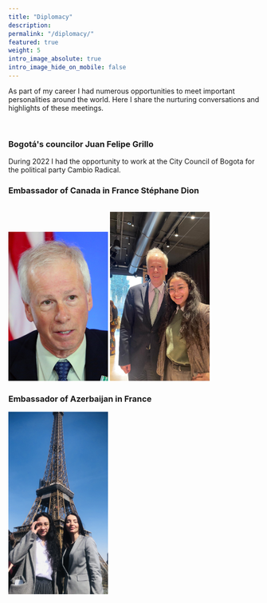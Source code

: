 ```yaml
---
title: "Diplomacy"
description:
permalink: "/diplomacy/"
featured: true
weight: 5
intro_image_absolute: true
intro_image_hide_on_mobile: false
---
```


As part of my career I had numerous opportunities to meet important personalities around the world. Here I share the nurturing conversations and highlights of these meetings.

<br>

### Bogotá's councilor Juan Felipe Grillo

During 2022 I had the opportunity to work at the City Council of Bogota for the political party Cambio Radical.
<br>

### Embassador of Canada in France Stéphane Dion

<br>

<img src='/images/france/Canadian_emb_StephaneDion.jpg' width=200 aligned=center>

<img src='/images/france/embassador_sof.jpeg' width=200 aligned=center>
 <br>

### Embassador of Azerbaijan in France <br>

<img src='/images/Azerbaijan/az_embassy.png' width=200 aligned=center>
